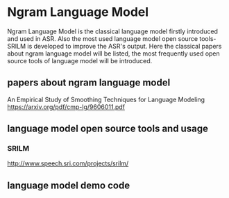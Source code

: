 # Ngram Language Model
Ngram Language Model is the classical language model firstly introduced and used in ASR. Also the most used language model open source tools-SRILM is developed to improve the ASR's output. Here the classical papers about ngram language model will be listed, the most frequently used open source tools of language model will be introduced. 
## papers about ngram language model
An Empirical Study of Smoothing Techniques for Language Modeling   https://arxiv.org/pdf/cmp-lg/9606011.pdf

## language model open source tools and usage
### SRILM
http://www.speech.sri.com/projects/srilm/

## language model demo code

